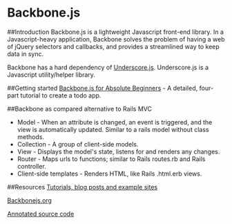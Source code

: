 # Backbone.js

##Introduction
Backbone.js is a lightweight Javascript front-end library. In a Javascript-heavy application, Backbone solves the problem of having a web of jQuery selectors and callbacks, and provides a streamlined way to keep data in sync.


Backbone has a hard dependency of [Underscore.js](http://underscore.js). Underscore.js is a Javascript utility/helper library.

##Getting started
[Backbone.js for Absolute Beginners](http://adrianmejia.com/blog/2012/09/11/backbone-dot-js-for-absolute-beginners-getting-started/) - A detailed, four-part tutorial to create a todo app.

##Backbone as compared alternative to Rails MVC

* Model - When an attribute is changed, an event is triggered, and the view is automatically updated. Similar to a rails model without class methods.
* Collection - A group of client-side models.
* View - Displays the model's state, listens for and renders any changes.
* Router - Maps urls to functions; similar to Rails routes.rb and Rails controller.
* Client-side templates - Renders HTML, like Rails .html.erb views.


##Resources
[Tutorials, blog posts and example sites](https://github.com/jashkenas/backbone/wiki/Tutorials%2C-blog-posts-and-example-sites)

[Backbonejs.org](http://backbonejs.org/)

[Annotated source code](http://backbonejs.org/docs/backbone.html)